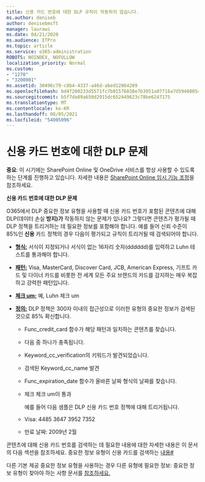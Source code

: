 ```yaml
---
title: 신용 카드 번호에 대한 DLP 규칙이 작동하지 않습니다.
ms.author: deniseb
author: denisebmsft
manager: laurawi
ms.date: 04/21/2020
ms.audience: ITPro
ms.topic: article
ms.service: o365-administration
ROBOTS: NOINDEX, NOFOLLOW
localization_priority: Normal
ms.custom:
- "1270"
- "3200001"
ms.assetid: 30496c79-c8b4-4337-a46d-abed12864209
ms.openlocfilehash: bd4f200233d5571fc7b01576038e7b3951a07716a7d5948005418d2896291ee5
ms.sourcegitcommit: b5f7da89a650d2915dc652449623c78be6247175
ms.translationtype: MT
ms.contentlocale: ko-KR
ms.lasthandoff: 08/05/2021
ms.locfileid: "54005096"
---
```

# <a name="dlp-issues-with-credit-card-numbers"></a>신용 카드 번호에 대한 DLP 문제

**중요**: 이 시기에는 SharePoint Online 및 OneDrive 서비스를 항상 사용할 수 있도록 하는 단계를 진행하고 있습니다. 자세한 내용은 [SharePoint Online 임시 기능 조정](https://aka.ms/ODSPAdjustments)을 참조하세요.

**신용 카드 번호에 대한 DLP 문제**

O365에서 DLP 중요한 정보 유형을 사용할 때  신용 카드 번호가 포함된 콘텐츠에 대해 DLP(데이터 손실 **방지)가** 작동하지 않는 문제가 있나요? 그렇다면 콘텐츠가 평가될 때 DLP 정책을 트리거하는 데 필요한 정보를 포함해야 합니다. 예를 들어 신뢰 수준이 85%인 **신용** 카드 정책의 경우 다음이 평가되고 규칙이 트리거될 때 검색되어야 합니다.
  
- **[형식:](https://docs.microsoft.com/microsoft-365/compliance/sensitive-information-type-entity-definitions#format-19)** 서식이 지정되거나 서식이 없는 16자리 숫자(dddddd)를 입력하고 Luhn 테스트를 통과해야 합니다.

- **[패턴:](https://docs.microsoft.com/microsoft-365/compliance/sensitive-information-type-entity-definitions#pattern-19)** Visa, MasterCard, Discover Card, JCB, American Express, 기프트 카드 및 다이너 카드를 비롯한 전 세계 모든 주요 브랜드의 카드를 감지하는 매우 복잡하고 강력한 패턴입니다.

- **[체크 um:](https://docs.microsoft.com/microsoft-365/compliance/sensitive-information-type-entity-definitions#checksum-19)** 예, Luhn 체크 um

- **[정의:](https://docs.microsoft.com/microsoft-365/compliance/sensitive-information-type-entity-definitions#definition-19)** DLP 정책은 300자 이내의 접근성으로 이러한 유형의 중요한 정보가 검색된 것으로 85% 확신합니다.

  - Func_credit_card 함수가 해당 패턴과 일치하는 콘텐츠를 찾습니다.

  - 다음 중 하나가 충족됩니다.

  - Keyword_cc_verification의 키워드가 발견되었습니다.

  - 검색된 Keyword_cc_name 발견

  - Func_expiration_date 함수가 올바른 날짜 형식의 날짜를 찾습니다.

  - 체크 체크 um이 통과

    예를 들어 다음 샘플은 DLP 신용 카드 번호 정책에 대해 트리거됩니다.

  - Visa: 4485 3647 3952 7352
  
  - 만료 날짜: 2009년 2월

콘텐츠에 대해 신용 카드  번호를 검색하는 데 필요한 내용에 대한 자세한 내용은 이 문서의 다음 섹션을 참조하세요. 중요한 정보 유형이 신용 카드를 검색하는 [내용#](https://docs.microsoft.com/microsoft-365/compliance/sensitive-information-type-entity-definitions#credit-card-number)
  
다른 기본 제공 중요한 정보 유형을 사용하는 경우 다른 유형에 필요한 정보: 중요한 정보 유형이 찾아야 하는 사항 문서를 [참조하세요.](https://docs.microsoft.com/microsoft-365/compliance/sensitive-information-type-entity-definitions)
  